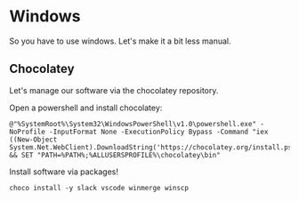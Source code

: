 # Windows

So you have to use windows. Let's make it a bit less manual.

## Chocolatey

Let's manage our software via the chocolatey repository.

Open a powershell and install chocolatey:
```shell
@"%SystemRoot%\System32\WindowsPowerShell\v1.0\powershell.exe" -NoProfile -InputFormat None -ExecutionPolicy Bypass -Command "iex ((New-Object System.Net.WebClient).DownloadString('https://chocolatey.org/install.ps1'))" && SET "PATH=%PATH%;%ALLUSERSPROFILE%\chocolatey\bin"
```

Install software via packages!
```shell
choco install -y slack vscode winmerge winscp
```
